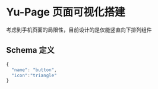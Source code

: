 # Yu-Page 页面可视化搭建

考虑到手机页面的局限性，目前设计的是仅能竖直向下排列组件

## Schema 定义

```js
{
  "name": "button",
  "icon":"triangle"
}
```
